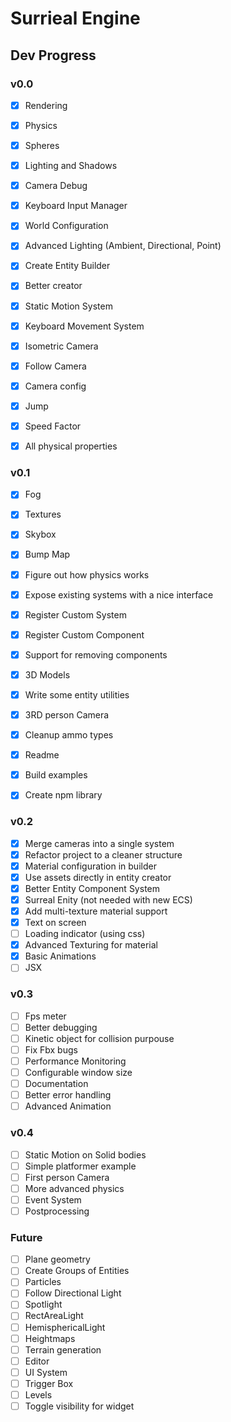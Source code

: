 # Surrieal Engine

## Dev Progress

### v0.0

- [x] Rendering
- [x] Physics
- [x] Spheres
- [x] Lighting and Shadows
- [x] Camera Debug

- [x] Keyboard Input Manager
- [x] World Configuration
- [x] Advanced Lighting (Ambient, Directional, Point)
- [x] Create Entity Builder
- [x] Better creator

- [x] Static Motion System
- [x] Keyboard Movement System
- [x] Isometric Camera
- [x] Follow Camera
- [x] Camera config

- [x] Jump
- [x] Speed Factor
- [x] All physical properties

### v0.1

- [x] Fog
- [x] Textures
- [x] Skybox
- [x] Bump Map
- [x] Figure out how physics works

- [x] Expose existing systems with a nice interface
- [x] Register Custom System
- [x] Register Custom Component
- [x] Support for removing components

- [x] 3D Models
- [x] Write some entity utilities
- [x] 3RD person Camera

- [x] Cleanup ammo types
- [x] Readme
- [x] Build examples
- [x] Create npm library

### v0.2

- [x] Merge cameras into a single system
- [x] Refactor project to a cleaner structure
- [x] Material configuration in builder
- [x] Use assets directly in entity creator
- [x] Better Entity Component System
- [x] Surreal Enity (not needed with new ECS)
- [x] Add multi-texture material support
- [x] Text on screen
- [ ] Loading indicator (using css)
- [x] Advanced Texturing for material
- [x] Basic Animations
- [ ] JSX

### v0.3

- [ ] Fps meter
- [ ] Better debugging
- [ ] Kinetic object for collision purpouse
- [ ] Fix Fbx bugs
- [ ] Performance Monitoring
- [ ] Configurable window size
- [ ] Documentation
- [ ] Better error handling
- [ ] Advanced Animation

### v0.4

- [ ] Static Motion on Solid bodies
- [ ] Simple platformer example
- [ ] First person Camera
- [ ] More advanced physics
- [ ] Event System
- [ ] Postprocessing

### Future

- [ ] Plane geometry
- [ ] Create Groups of Entities
- [ ] Particles
- [ ] Follow Directional Light
- [ ] Spotlight
- [ ] RectAreaLight
- [ ] HemisphericalLight
- [ ] Heightmaps
- [ ] Terrain generation
- [ ] Editor
- [ ] UI System
- [ ] Trigger Box
- [ ] Levels
- [ ] Toggle visibility for widget

